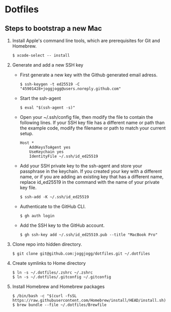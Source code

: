 # Dotfiles
## Steps to bootstrap a new Mac
1. Install Apple's command line tools, which are prerequisites for Git and Homebrew.

    ```
    $ xcode-select -- install
    ```

2. Generate and add a new SSH key
    - First generate a new key with the Github generated email adress.

        ```
        $ ssh-keygen -t ed25519 -C "45901428+joggjogg@users.noreply.github.com"
        ```
    - Start the ssh-agent
        ```
        $ eval "$(ssh-agent -s)"
        ```
    - Open your ~/.ssh/config file, then modify the file to contain the following lines. If your SSH key file has a different name or path than the example code, modify the filename or path to match your current setup.
        ```
        Host *
            AddKeysToAgent yes
            UseKeychain yes
            IdentityFile ~/.ssh/id_ed25519
        ```
    - Add your SSH private key to the ssh-agent and store your passphrase in the keychain. If you created your key with a different name, or if you are adding an existing key that has a different name, replace id_ed25519 in the command with the name of your private key file.
        ```
        $ ssh-add -K ~/.ssh/id_ed25519
        ```
    - Authenticate to the GitHub CLI.
        ```
        $ gh auth login
        ```
    - Add the SSH key to the GitHub account.
        ```
        $ gh ssh-key add ~/.ssh/id_ed25519.pub --title "MacBook Pro"
        ```
3. Clone repo into hidden directory.
    ```
    $ git clone git@github.com:joggjogg/dotfiles.git ~/.dotfiles
    ```
4. Create symlinks to Home directory
    ```
    $ ln -s ~/.dotfiles/.zshrc ~/.zshrc
    $ ln -s ~/.dotfiles/.gitconfig ~/.gitconfig
    ```
5. Install Homebrew and Homebrew packages
    ```
    $ /bin/bash -c "$(curl -fsSL https://raw.githubusercontent.com/Homebrew/install/HEAD/install.sh)"
    $ brew bundle --file ~/.dotfiles/Brewfile
    ```